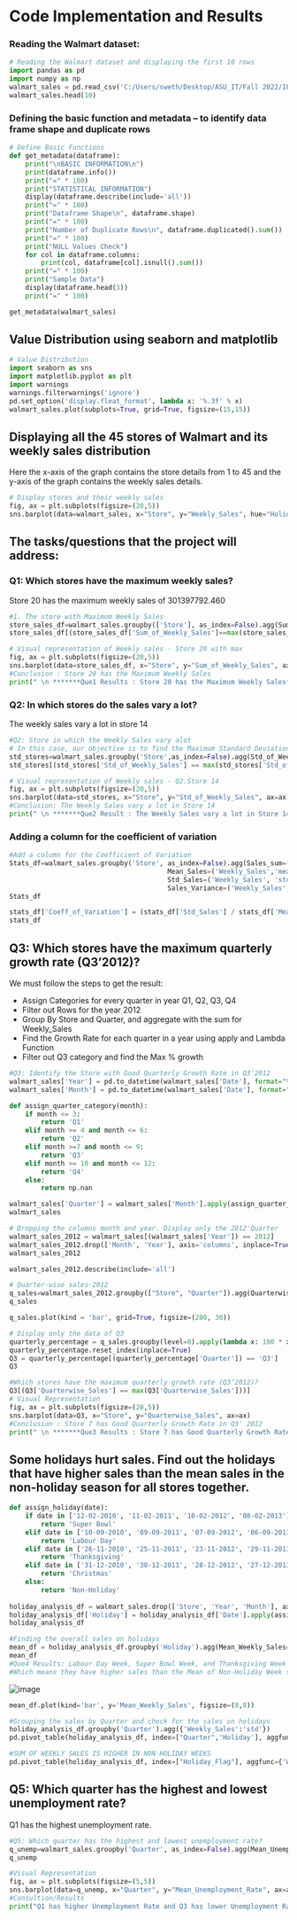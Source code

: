 # Code Implementation and Results

### Reading the Walmart dataset:

```python
# Reading the Walmart dataset and displaying the first 10 rows
import pandas as pd
import numpy as np
walmart_sales = pd.read_csv('C:/Users/sweth/Desktop/ASU_IT/Fall 2022/IFT 512 - Advanced Big data Analysis/Project/walmart-sales-dataset-of-45stores.csv')
walmart_sales.head(10)
```

### Defining the basic function and metadata – to identify data frame shape and duplicate rows

```python
# Define Basic Functions
def get_metadata(dataframe):
    print("\nBASIC INFORMATION\n")
    print(dataframe.info())
    print("=" * 100)
    print("STATISTICAL INFORMATION")
    display(dataframe.describe(include='all'))
    print("=" * 100)
    print("Dataframe Shape\n", dataframe.shape)
    print("=" * 100)
    print("Number of Duplicate Rows\n", dataframe.duplicated().sum())
    print("=" * 100)
    print("NULL Values Check")
    for col in dataframe.columns:
        print(col, dataframe[col].isnull().sum())
    print("=" * 100)
    print("Sample Data")
    display(dataframe.head(3))
    print("=" * 100)
```

```python
get_metadata(walmart_sales)
```

## Value Distribution using seaborn and matplotlib

```python
# Value Distribution 
import seaborn as sns
import matplotlib.pyplot as plt
import warnings
warnings.filterwarnings('ignore')
pd.set_option('display.float_format', lambda x: '%.3f' % x)
walmart_sales.plot(subplots=True, grid=True, figsize=(15,15))
```

## Displaying all the 45 stores of Walmart and its weekly sales distribution

Here the x-axis of the graph contains the store details from 1 to 45 and the y-axis of the graph contains the weekly sales details.

```python
# Display stores and their weekly sales
fig, ax = plt.subplots(figsize=(20,5))
sns.barplot(data=walmart_sales, x="Store", y="Weekly_Sales", hue="Holiday_Flag", ax=ax, palette = "viridis")
```

## The tasks/questions that the project will address:

### Q1: Which stores have the maximum weekly sales?

Store 20 has the maximum weekly sales of 301397792.460

```python
#1. The store with Maximum Weekly Sales
store_sales_df=walmart_sales.groupby(['Store'], as_index=False).agg(Sum_of_Weekly_Sales=('Weekly_Sales','sum'))
store_sales_df[(store_sales_df['Sum_of_Weekly_Sales']==max(store_sales_df['Sum_of_Weekly_Sales']))]
```

```python
# Visual representation of Weekly sales - Store 20 with max
fig, ax = plt.subplots(figsize=(20,5))
sns.barplot(data=store_sales_df, x="Store", y="Sum_of_Weekly_Sales", ax=ax)
#Conclusion : Store 20 has the Maximum Weekly Sales
print(" \n *******Que1 Results : Store 20 has the Maximum Weekly Sales*****")
```

### Q2: In which stores do the sales vary a lot?

The weekly sales vary a lot in store 14

```python
#Q2: Store in which the Weekly Sales vary alot
# In this case, our objective is to find the Maximum Standard Deviation of Weekly Sales
std_stores=walmart_sales.groupby('Store',as_index=False).agg(Std_of_Weekly_Sales=('Weekly_Sales','std'))
std_stores[(std_stores['Std_of_Weekly_Sales'] == max(std_stores['Std_of_Weekly_Sales']))]
```

```python
# Visual representation of Weekly sales - Q2.Store 14 
fig, ax = plt.subplots(figsize=(20,5))
sns.barplot(data=std_stores, x="Store", y="Std_of_Weekly_Sales", ax=ax)
#Conclusion: The Weekly Sales vary a lot in Store 14
print(" \n *******Que2 Result : The Weekly Sales vary a lot in Store 14*****")
```

### Adding a column for the coefficient of variation

```python
#Add a column for the Coefficient of Variation
Stats_df=walmart_sales.groupby('Store', as_index=False).agg(Sales_sum=('Weekly_Sales','sum'), 
                                        Mean_Sales=('Weekly_Sales','mean'), 
                                        Std_Sales=('Weekly_Sales', 'std'),
                                        Sales_Variance=('Weekly_Sales','var'))
Stats_df
```



```python
stats_df['Coeff_of_Variation'] = (stats_df['Std_Sales'] / stats_df['Mean_Sales']) * 100
stats_df
```


## Q3: Which stores have the maximum quarterly growth rate (Q3’2012)?

We must follow the steps to get the result:

* Assign Categories for every quarter in year Q1, Q2, Q3, Q4
* Filter out Rows for the year 2012
* Group By Store and Quarter, and aggregate with the sum for Weekly_Sales
* Find the Growth Rate for each quarter in a year using apply and Lambda Function
* Filter out Q3 category and find the Max % growth

```python
#Q3: Identify the Store with Good Quarterly Growth Rate in Q3'2012
walmart_sales['Year'] = pd.to_datetime(walmart_sales['Date'], format="%d-%m-%Y").dt.year
walmart_sales['Month'] = pd.to_datetime(walmart_sales['Date'], format="%d-%m-%Y").dt.month

def assign_quarter_category(month):
    if month <= 3:
        return 'Q1'
    elif month >= 4 and month <= 6:
        return 'Q2'
    elif month >=7 and month <= 9:
        return 'Q3'
    elif month >= 10 and month <= 12:
        return 'Q4'
    else:
        return np.nan

walmart_sales['Quarter'] = walmart_sales['Month'].apply(assign_quarter_category)
walmart_sales
```

```python
# Dropping the columns month and year. Display only the 2012'Quarter
walmart_sales_2012 = walmart_sales[(walmart_sales['Year']) == 2012]
walmart_sales_2012.drop(['Month', 'Year'], axis='columns', inplace=True)
walmart_sales_2012
```

```python
walmart_sales_2012.describe(include='all')
```

```python
# Quarter-wise sales-2012
q_sales=walmart_sales_2012.groupby(["Store", "Quarter"]).agg(Quarterwise_Sales=('Weekly_Sales', 'sum'))
q_sales
```

```python
q_sales.plot(kind = 'bar', grid=True, figsize=(200, 30))
```

```python
# Display only the data of Q3
quarterly_percentage = q_sales.groupby(level=0).apply(lambda x: 100 * x / float(x.sum()))
quarterly_percentage.reset_index(inplace=True)
Q3 = quarterly_percentage[(quarterly_percentage['Quarter']) == 'Q3']
Q3
```


```python
#Which stores have the maximum quarterly growth rate (Q3’2012)?
Q3[(Q3['Quarterwise_Sales'] == max(Q3['Quarterwise_Sales']))]
# Visual Representation
fig, ax = plt.subplots(figsize=(20,5))
sns.barplot(data=Q3, x="Store", y="Quarterwise_Sales", ax=ax)
#Conclusion : Store 7 has Good Quarterly Growth Rate in Q3' 2012
print(" \n *******Que3 Results : Store 7 has Good Quarterly Growth Rate in Q3' 2012*****")
```
## Some holidays hurt sales. Find out the holidays that have higher sales than the mean sales in the non-holiday season for all stores together.

```python
def assign_holiday(date):
    if date in ['12-02-2010', '11-02-2011', '10-02-2012', '08-02-2013']:
        return 'Super Bowl'
    elif date in ['10-09-2010', '09-09-2011', '07-09-2012', '06-09-2013']:
        return 'Labour Day'
    elif date in ['26-11-2010', '25-11-2011', '23-11-2012', '29-11-2013']:
        return 'Thanksgiving'
    elif date in ['31-12-2010', '30-12-2011', '28-12-2012', '27-12-2013']:
        return 'Christmas'
    else:
        return 'Non-Holiday' 
    
holiday_analysis_df = walmart_sales.drop(['Store', 'Year', 'Month'], axis='columns')
holiday_analysis_df['Holiday'] = holiday_analysis_df['Date'].apply(assign_holiday)
holiday_analysis_df
```

```python
#Finding the overall sales on holidays
mean_df = holiday_analysis_df.groupby('Holiday').agg(Mean_Weekly_Sales=('Weekly_Sales','mean'))
mean_df
#Que4 Results: Labour Day Week, Super Bowl Week, and Thanksgiving Week hurt Sales, 
#Which means they have higher sales than the Mean of Non-Holiday Week sales*****")
```

![image](https://github.com/swethamurthy25/-Time-Series-Forecasting-using-Walmart-Dataset/assets/112581595/46e3f2d5-664b-4c04-8328-46e95e5ad39d)


```python
mean_df.plot(kind='bar', y='Mean_Weekly_Sales', figsize=(8,8))
```

```python
#Grouping the sales by Quarter and check for the sales on holidays
holiday_analysis_df.groupby('Quarter').agg({'Weekly_Sales':'std'})
pd.pivot_table(holiday_analysis_df, index=["Quarter",'Holiday'], aggfunc={'Weekly_Sales':np.mean})
```

```python
#SUM OF WEEKLY SALES IS HIGHER IN NON-HOLIDAY WEEKS
pd.pivot_table(holiday_analysis_df, index=["Holiday_Flag"], aggfunc={'Weekly_Sales':'sum', 'CPI':np.mean})
```

## Q5: Which quarter has the highest and lowest unemployment rate?

Q1 has the highest unemployment rate.

```python
#Q5: Which quarter has the highest and lowest unemployment rate?
q_unemp=walmart_sales.groupby('Quarter', as_index=False).agg(Mean_Unemployment_Rate=('Unemployment','mean'))
q_unemp
```

```python
#Visual Representation
fig, ax = plt.subplots(figsize=(5,5))
sns.barplot(data=q_unemp, x="Quarter", y="Mean_Unemployment_Rate", ax=ax)
#Consultion/Results
print("Q1 has higher Unemployment Rate and Q3 has lower Unemployment Rate")
```


